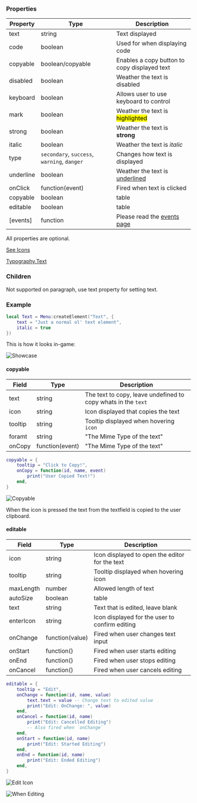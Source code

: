 ### Properties
| Property       | Type                                        | Description                                  |
|----------------|-                                            |-                                             |
| text           | string                                      | Text displayed                               |
| code           | boolean                                     | Used for when displaying code                |
| copyable       | boolean/copyable                            | Enables a copy button to copy displayed text |
| disabled       | boolean                                     | Weather the text is disabled                 |
| keyboard       | boolean                                     | Allows user to use keyboard to control       |
| mark           | boolean                                     | Weather the text is <mark>highlighted</mark> |
| strong         | boolean                                     | Weather the text is __strong__               |
| italic         | boolean                                     | Weather the text is _italic_                 |
| type           | `secondary`, `success`, `warning`, `danger` | Changes how text is displayed                |
| underline      | boolean                                     | Weather the text is <u>underlined<u/>        |
| onClick        | function(event)                             | Fired when text is clicked                   |
| copyable       | boolean|table                               | [See Copyable](#copyable)                    |
| editable       | boolean|table                               | [See Editable](#editable)                    |
| [events]       | function                                    | Please read the [events page](Events)        |

All properties are optional.<p/>
[See Icons](https://ant.design/components/icon)<p/>
[Typography.Text](https://ant.design/components/typography#typographytitle)

### Children
Not supported on paragraph, use text property for setting text.

### Example
```lua
local Text = Menu:createElement("Text", {
    text = "Just a normal ol' text element",
    italic = true
})
```

This is how it looks in-game:<p/>
![Showcase](https://i.imgur.com/TN9DmZF.png)


#### copyable
| Field   | Type            | Description                                                   |
|-        |-                |-                                                              |
| text    | string          | The text to copy, leave undefined to copy whats in the `text` |
| icon    | string          | Icon displayed that copies the text                           |
| tooltip | string          | Tooltip displayed when hovering `icon`                        |
| foramt  | string          | "The Mime Type of the text"                                   |
| onCopy  | function(event) | "The Mime Type of the text"                                   |
```lua
copyable = {
    tooltip = "Click to Copy!",
    onCopy = function(id, name, event)
        print("User Copied Text!")
    end,
}
```
![Copyable](https://i.imgur.com/4dT1vzr.png)<p/>
When the icon is pressed the text from the textfield is copied to the user clipboard.

#### editable
| Field     | Type            | Description             |
|-          |-                |-                        |
| icon      | string          | Icon displayed to open the editor for the text |
| tooltip   | string          | Tooltip displayed when hovering icon           |
| maxLength | number          | Allowed length of text                         |
| autoSize  | boolean|table   | Weather to autosize the text field             |
| text      | string          | Text that is edited, leave blank               |
| enterIcon | string          | Icon displayed for the user to confirm editing |
| onChange  | function(value) | Fired when user changes text input             |
| onStart   | function()      | Fired when user starts editing                 |
| onEnd     | function()      | Fired when user stops editing                  |
| onCancel  | function()      | Fired when user cancels editing                |

```lua
editable = {
    tooltip = "Edit",
    onChange = function(id, name, value)
        text.text = value -- Change text to edited value
        print("Edit: OnChange: ", value)
    end,
    onCancel = function(id, name)
        print("Edit: Cancelled Editing")
        -- Also fired when `onChange`
    end,
    onStart = function(id, name)
        print("Edit: Started Editing")
    end,
    onEnd = function(id, name)
        print("Edit: Ended Editing")
    end,
}
```
![Edit Icon](https://i.imgur.com/MbFTy8W.png)<p/>
![When Editing](https://i.imgur.com/np1yvk0.png)